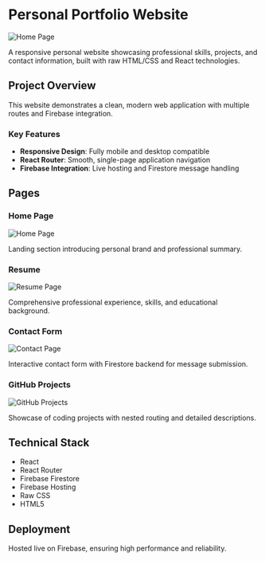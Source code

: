 # Personal Portfolio Website

![Home Page](./Images/Home.jpg)

A responsive personal website showcasing professional skills, projects, and contact information, built with raw HTML/CSS and React technologies.

## Project Overview

This website demonstrates a clean, modern web application with multiple routes and Firebase integration.

### Key Features

- **Responsive Design**: Fully mobile and desktop compatible
- **React Router**: Smooth, single-page application navigation
- **Firebase Integration**: Live hosting and Firestore message handling

## Pages

### Home Page
![Home Page](./Images/Home.jpg)

Landing section introducing personal brand and professional summary.

### Resume
![Resume Page](./Images/Resume.jpg)

Comprehensive professional experience, skills, and educational background.

### Contact Form
![Contact Page](./Images/Contact.jpg)

Interactive contact form with Firestore backend for message submission.

### GitHub Projects
![GitHub Projects](./Images/Github.jpg)

Showcase of coding projects with nested routing and detailed descriptions.

## Technical Stack

- React
- React Router
- Firebase Firestore
- Firebase Hosting
- Raw CSS
- HTML5

## Deployment

Hosted live on Firebase, ensuring high performance and reliability.

